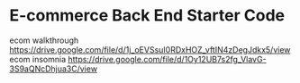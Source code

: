 # E-commerce Back End Starter Code

ecom walkthrough
https://drive.google.com/file/d/1j_oEVSsuI0RDxHOZ_vftIN4zDegJdkx5/view
ecom insomnia
https://drive.google.com/file/d/1Oy12UB7s2fg_VlavG-3S9aQNcDhjua3C/view